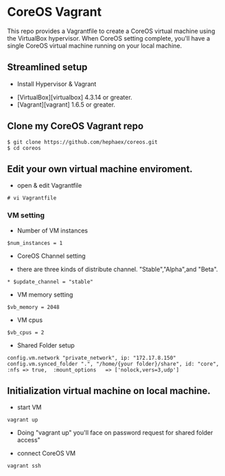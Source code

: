 # CoreOS Vagrant

 This repo provides a Vagrantfile to create a CoreOS virtual machine using the VirtualBox hypervisor.
When CoreOS setting complete, you'll have a single CoreOS virtual machine running on your local machine.

## Streamlined setup

* Install Hypervisor & Vagrant
 - [VirtualBox][virtualbox] 4.3.14 or greater.
 - [Vagrant][vagrant] 1.6.5 or greater.

## Clone my CoreOS Vagrant repo

```
$ git clone https://github.com/hephaex/coreos.git
$ cd coreos
```

## Edit your own virtual machine enviroment.

* open & edit Vagrantfile

```
# vi Vagrantfile
```

### VM setting
* Number of VM instances
```
$num_instances = 1
```

* CoreOS Channel setting
 - there are three kinds of distribute channel. "Stable","Alpha",and "Beta".
```
* $update_channel = "stable"
```
* VM memory setting
```
$vb_memory = 2048
```

* VM cpus
```
$vb_cpus = 2
```

* Shared Folder setup

```
config.vm.network "private_network", ip: "172.17.8.150"
config.vm.synced_folder ".", "/home/{your folder}/share", id: "core", :nfs => true,  :mount_options   => ['nolock,vers=3,udp']
```

## Initialization virtual machine on local machine.

* start VM
```
vagrant up
```

* Doing "vagrant up" you'll face on password request for shared folder access"

* connect CoreOS VM
```
vagrant ssh
```


